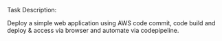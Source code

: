 Task Description:

Deploy a simple web application using AWS code commit, code build and deploy & access via browser and automate via codepipeline.
